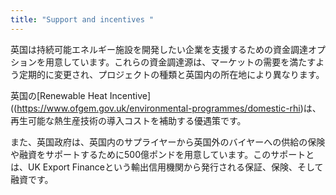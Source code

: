 ```yaml
---
title: "Support and incentives "
---
```


英国は持続可能エネルギー施設を開発したい企業を支援するための資金調達オプションを用意しています。これらの資金調達源は、マーケットの需要を満たすよう定期的に変更され、プロジェクトの種類と英国内の所在地により異なります。

英国の[Renewable Heat Incentive]((https://www.ofgem.gov.uk/environmental-programmes/domestic-rhi)は、再生可能な熱生産技術の導入コストを補助する優遇策です。

また、英国政府は、英国内のサプライヤーから英国外のバイヤーへの供給の保険や融資をサポートするために500億ポンドを用意しています。このサポートとは、UK Export Financeという輸出信用機関から発行される保証、保険、そして融資です。
